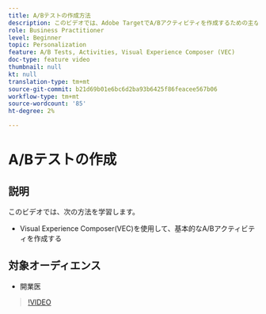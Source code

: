 ```yaml
---
title: A/Bテストの作成方法
description: このビデオでは、Adobe TargetでA/Bアクティビティを作成するための主なワークフローについて説明します。 このビデオでは、Visual Experience Composer(VEC)を使用して基本的なA/Bアクティビティを作成する方法を学習します。
role: Business Practitioner
level: Beginner
topic: Personalization
feature: A/B Tests, Activities, Visual Experience Composer (VEC)
doc-type: feature video
thumbnail: null
kt: null
translation-type: tm+mt
source-git-commit: b21d69b01e6bc6d2ba93b6425f86feacee567b06
workflow-type: tm+mt
source-wordcount: '85'
ht-degree: 2%

---
```



# A/Bテストの作成

## 説明

このビデオでは、次の方法を学習します。

* Visual Experience Composer(VEC)を使用して、基本的なA/Bアクティビティを作成する

## 対象オーディエンス

* 開業医

>[!VIDEO](https://video.tv.adobe.com/v/17391/?quality=12)